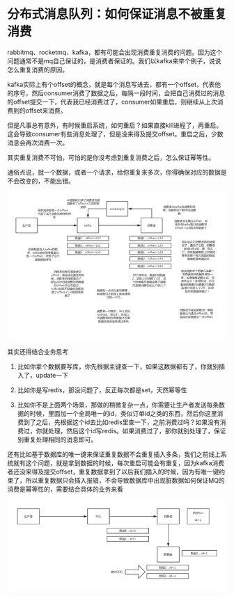 # 分布式消息队列：如何保证消息不被重复消费

rabbitmq、rocketmq、kafka，都有可能会出现消费重复消费的问题。因为这个问题通常不是mq自己保证的，是消费者保证的。我们以kafka来举个例子，说说怎么重复消费的原因。

kafka实际上有个offset的概念，就是每个消息写进去，都有一个offset，代表他的序号，然后consumer消费了数据之后，每隔一段时间，会把自己消费过的消息的offset提交一下，代表我已经消费过了，consumer如果重启，则继续从上次消费到的offset来消费。

但是凡事总有意外，有时候重启系统，如何重启？如果直接kill进程了，再重启。这会导致consumer有些消息处理了，但是没来得及提交offset。重启之后，少数消息会再次消费一次。

其实重复消费不可怕，可怕的是你没考虑到重复消费之后，怎么保证幂等性。

通俗点说，就一个数据，或者一个请求，给你重复来多次，你得确保对应的数据是不会改变的，不能出错。

![](../assets/79925a09b802ded410bd000cbe2d5c29_1.png)

其实还得结合业务思考

1. 比如你拿个数据要写库，你先根据主键查一下，如果这数据都有了，你就别插入了，update一下

2. 比如你是写redis，那没问题了，反正每次都是set，天然幂等性

3. 比如你不是上面两个场景，那做的稍微复杂一点，你需要让生产者发送每条数据的时候，里面加一个全局唯一的id，类似订单id之类的东西，然后你这里消费到了之后，先根据这个id去比如redis里查一下，之前消费过吗？如果没有消费过，你就处理，然后这个id写redis。如果消费过了，那你就别处理了，保证别重复处理相同的消息即可。

还有比如基于数据库的唯一键来保证重复数据不会重复插入多条，我们之前线上系统就有这个问题，就是拿到数据的时候，每次重启可能会有重复，因为kafka消费者还没来得及提交offset，重复数据拿到了以后我们插入的时候，因为有唯一键约束了，所以重复数据只会插入报错，不会导致数据库中出现脏数据如何保证MQ的消费是幂等性的，需要结合具体的业务来看

![](../assets/79925a09b802ded410bd000cbe2d5c29_2.png)


